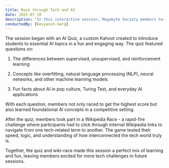 ```yaml
---
title: Race through Tech and AI
date: 2025-07-10
description: "In this interactive session, Megabyte Society members tested their knowledge of AI through a Kahoot quiz, learning more about AI in the process. Towards the end of the session, they raced through Wikipedia pages in a tech-themed challenge. It was learning at full speed!"
conductedBy: [Devyansh-Garg]
---
```


The session began with an AI Quiz, a custom Kahoot created to introduce students to essential AI topics in a fun and engaging way. The quiz featured questions on:

1. The differences between supervised, unsupervised, and reinforcement learning

2. Concepts like overfitting, natural language processing (NLP), neural networks, and other machine learning models

3. Fun facts about AI in pop culture, Turing Test, and everyday AI applications

With each question, members not only raced to get the highest score but also learned foundational AI concepts in a competitive setting.

After the quiz, members took part in a Wikipedia Race - a rapid-fire challenge where participants had to click through internal Wikipedia links to navigate from one tech-related term to another. The game tested their speed, logic, and understanding of how interconnected the tech world truly is.

Together, the quiz and wiki-race made this session a perfect mix of learning and fun, leaving members excited for more tech challenges in future sessions.